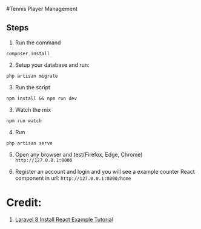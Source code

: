 #Tennis Player Management
## Steps

1. Run the command

```
composer install
```

2. Setup your database and run:

``
php artisan migrate
``

3. Run the script 

``
npm install && npm run dev
``

3. Watch the mix

``
npm run watch
``

4. Run

``
php artisan serve
``

5. Open any browser  and test(Firefox, Edge, Chrome)
``
http://127.0.0.1:8000
``

6. Register an account and login and you will see a example counter React component in url:
``
http://127.0.0.1:8000/home
``

# Credit: 
1.  [Laravel 8 Install React Example Tutorial](https://www.itsolutionstuff.com/post/laravel-8-install-react-example-tutorialexample.html)
